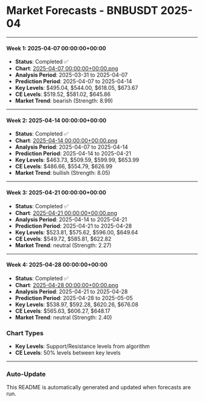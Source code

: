 # Market Forecasts - BNBUSDT 2025-04

---

#### Week 1: 2025-04-07 00:00:00+00:00
- **Status**: Completed ✅
- **Chart**: <a href="./2025-04-07 00:00:00+00:00.png">2025-04-07 00:00:00+00:00.png</a>
- **Analysis Period**: 2025-03-31 to 2025-04-07
- **Prediction Period**: 2025-04-07 to 2025-04-14
- **Key Levels**: $495.04, $544.00, $618.05, $673.67
- **CE Levels**: $519.52, $581.02, $645.86
- **Market Trend**: bearish (Strength: 8.99)

---

#### Week 2: 2025-04-14 00:00:00+00:00
- **Status**: Completed ✅
- **Chart**: <a href="./2025-04-14 00:00:00+00:00.png">2025-04-14 00:00:00+00:00.png</a>
- **Analysis Period**: 2025-04-07 to 2025-04-14
- **Prediction Period**: 2025-04-14 to 2025-04-21
- **Key Levels**: $463.73, $509.59, $599.99, $653.99
- **CE Levels**: $486.66, $554.79, $626.99
- **Market Trend**: bullish (Strength: 8.05)

---

#### Week 3: 2025-04-21 00:00:00+00:00
- **Status**: Completed ✅
- **Chart**: <a href="./2025-04-21 00:00:00+00:00.png">2025-04-21 00:00:00+00:00.png</a>
- **Analysis Period**: 2025-04-14 to 2025-04-21
- **Prediction Period**: 2025-04-21 to 2025-04-28
- **Key Levels**: $523.81, $575.62, $596.00, $649.64
- **CE Levels**: $549.72, $585.81, $622.82
- **Market Trend**: neutral (Strength: 2.27)

---

#### Week 4: 2025-04-28 00:00:00+00:00
- **Status**: Completed ✅
- **Chart**: <a href="./2025-04-28 00:00:00+00:00.png">2025-04-28 00:00:00+00:00.png</a>
- **Analysis Period**: 2025-04-21 to 2025-04-28
- **Prediction Period**: 2025-04-28 to 2025-05-05
- **Key Levels**: $538.97, $592.28, $620.26, $676.08
- **CE Levels**: $565.63, $606.27, $648.17
- **Market Trend**: neutral (Strength: 2.40)

### Chart Types

- **Key Levels**: Support/Resistance levels from algorithm
- **CE Levels**: 50% levels between key levels

---

### Auto-Update

This README is automatically generated and updated when forecasts are run.
